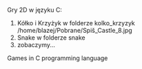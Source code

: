 Gry 2D w języku C:
1) Kółko i Krzyżyk w folderze kolko_krzyzyk
/home/blazej/Pobrane/Spiš_Castle_8.jpg
2) Snake w folderze snake
3) zobaczymy...



Games in C programming language
